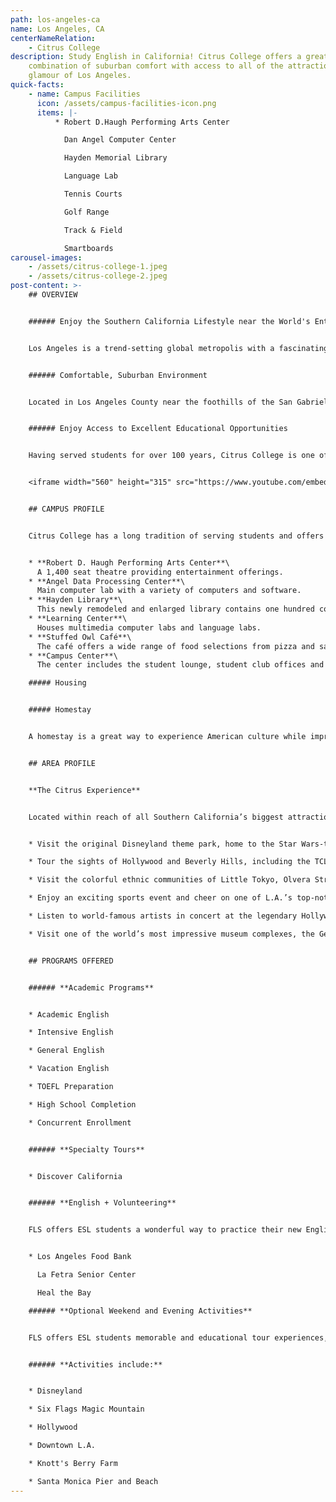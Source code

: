 ```yaml
---
path: los-angeles-ca
name: Los Angeles, CA
centerNameRelation:
    - Citrus College
description: Study English in California! Citrus College offers a great
    combination of suburban comfort with access to all of the attractions and
    glamour of Los Angeles.
quick-facts:
    - name: Campus Facilities
      icon: /assets/campus-facilities-icon.png
      items: |-
          * Robert D.Haugh Performing Arts Center

            Dan Angel Computer Center

            Hayden Memorial Library

            Language Lab

            Tennis Courts

            Golf Range

            Track & Field

            Smartboards
carousel-images:
    - /assets/citrus-college-1.jpeg
    - /assets/citrus-college-2.jpeg
post-content: >-
    ## OVERVIEW


    ###### Enjoy the Southern California Lifestyle near the World's Entertainment Capital


    Los Angeles is a trend-setting global metropolis with a fascinating history and rich cultural heritage. The "City of Angels" is home to picture-perfect beaches and 75 miles of sunny coastline. Regarded as the entertainment capital of the world, Los Angeles is home to legendary Hollywood movie studios, responsible for the most popular movies in the world. L.A. also boasts a thriving theater, music and gallery scene. Celebrities can often be seen shopping the streets of Beverly Hills, including the world-famous Rodeo Drive.


    ###### Comfortable, Suburban Environment


    Located in Los Angeles County near the foothills of the San Gabriel Mountains, Citrus College offers a combination of suburban comfort along with access to all of L.A.'s attractions. The city of Glendora, known as the "Pride of the Foothills", offers a safe environment and the Glendora Village with dozens of shops, restaurants and cafes.


    ###### Enjoy Access to Excellent Educational Opportunities


    Having served students for over 100 years, Citrus College is one of California's first colleges and continues to expand its educational mission. Citrus offers an ideal place for students to begin exploring all the many educational and cultural opportunities that California has to offer. Students may transfer to prestigious institutions such as UCLA and UC Irvine.


    <iframe width="560" height="315" src="https://www.youtube.com/embed/A6k8tgbVzoo" frameborder="0" allow="accelerometer; autoplay; encrypted-media; gyroscope; picture-in-picture" allowfullscreen></iframe>


    ## CAMPUS PROFILE


    Citrus College has a long tradition of serving students and offers numerous university-level courses for the first two years of a bachelor’s degree. Students enjoy an active schedule of campus events, including a full range of athletic activities, performing arts and student fairs. Campus highlights include the Olympic-size swimming pool, the golf driving range and the state-of-the-art recording studio.


    * **Robert D. Haugh Performing Arts Center**\
      A 1,400 seat theatre providing entertainment offerings.
    * **Angel Data Processing Center**\
      Main computer lab with a variety of computers and software.
    * **Hayden Library**\
      This newly remodeled and enlarged library contains one hundred computer stations.
    * **Learning Center**\
      Houses multimedia computer labs and language labs.
    * **Stuffed Owl Café**\
      The café offers a wide range of food selections from pizza and salads to burritos, tacos, sandwiches and an entrée of the day.
    * **Campus Center**\
      The center includes the student lounge, student club offices and conference rooms.

    ##### Housing


    ##### Homestay


    A homestay is a great way to experience American culture while improving your English ability! All of our centers offer homestay accommodation with American families individually selected by FLS. With your host family you'll learn about American daily life, practice English on a regular basis and participate in many aspects of American culture that visitors often don't get to see. (Twin and Single options available).


    ## AREA PROFILE


    **The Citrus Experience**


    Located within reach of all Southern California’s biggest attractions, Glendora is a convenient starting point for a range of adventures that can take you from the beaches of Malibu to the ski slopes of Big Bear Resort.


    * Visit the original Disneyland theme park, home to the Star Wars-themed Galaxy's Edge.

    * Tour the sights of Hollywood and Beverly Hills, including the TCL Chinese Theater and the chic boutiques on Rodeo Drive.

    * Visit the colorful ethnic communities of Little Tokyo, Olvera Street, Koreatown and Chinatown.

    * Enjoy an exciting sports event and cheer on one of L.A.’s top-notch professional teams, including the Dodgers, the Angels, the Lakers, or the Clippers.

    * Listen to world-famous artists in concert at the legendary Hollywood Bowl or at Disney Hall, an architectural landmark.

    * Visit one of the world’s most impressive museum complexes, the Getty Center, offering great views of the city and art from the Renaissance to contemporary times.


    ## PROGRAMS OFFERED


    ###### **Academic Programs**


    * Academic English

    * Intensive English

    * General English

    * Vacation English

    * TOEFL Preparation

    * High School Completion

    * Concurrent Enrollment


    ###### **Specialty Tours**


    * Discover California


    ###### **English + Volunteering**


    FLS offers ESL students a wonderful way to practice their new English skills while immersing themselves in American society by volunteering at local charities and community service centers. Join other FLS students as they perfect their conversational English while helping others! Here are some of the opportunities you will enjoy at FLS Citrus College:


    * Los Angeles Food Bank

      La Fetra Senior Center

      Heal the Bay

    ###### **Optional Weekend and Evening Activities**


    FLS offers ESL students memorable and educational tour experiences, and opportunities to visit the best attractions of the United States. Students will have many opportunities to take part in excursions with the full supervision of our trained FLS staff.


    ###### **Activities include:**


    * Disneyland

    * Six Flags Magic Mountain

    * Hollywood

    * Downtown L.A.

    * Knott's Berry Farm

    * Santa Monica Pier and Beach
---
```

